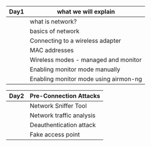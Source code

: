 
| Day1 | what we will explain |
|--|--|
|  | what is network? |
|  | basics of network |
|  | Connecting to a wireless adapter |
|  | MAC addresses |
|  | Wireless modes - managed and monitor |
|  | Enabling monitor mode manually |
|  | Enabling monitor mode using airmon-ng |

| Day2 | Pre-Connection Attacks  |
|--|--|
|  | Network Sniffer Tool |
|  | Network traffic analysis |
|  | Deauthentication attack |
|  | Fake access point |
